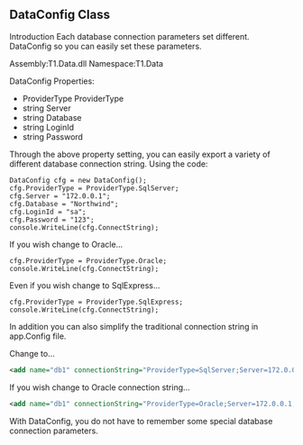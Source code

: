 DataConfig Class
---


Introduction
Each database connection parameters set different. DataConfig so you can easily set these parameters.

Assembly:T1.Data.dll
Namespace:T1.Data

DataConfig Properties:

*	ProviderType ProviderType
*	string Server
*	string Database
*	string LoginId
*	string Password


Through the above property setting, you can easily export a variety of different database connection string.
Using the code:

	DataConfig cfg = new DataConfig();
	cfg.ProviderType = ProviderType.SqlServer;
	cfg.Server = "172.0.0.1";
	cfg.Database = "Northwind";
	cfg.LoginId = "sa";
	cfg.Password = "123";
	console.WriteLine(cfg.ConnectString);


If you wish change to Oracle...

	cfg.ProviderType = ProviderType.Oracle;
	console.WriteLine(cfg.ConnectString);

Even if you wish change to SqlExpress...

	cfg.ProviderType = ProviderType.SqlExpress;
	console.WriteLine(cfg.ConnectString);

In addition you can also simplify the traditional connection string in app.Config file.

<add name="db1" connectionString="Data Source=172.0.0.1;Network Library=DBMSSOCN;Initial Catalog=Northwind;User ID=sa;Password=123"></add>


Change to...

```xml
<add name="db1" connectionString="ProviderType=SqlServer;Server=172.0.0.1;Database=Northwind;User ID=sa;Password=123"></add>
```

If you wish change to Oracle connection string...

```xml
<add name="db1" connectionString="ProviderType=Oracle;Server=172.0.0.1;Database=Northwind;User ID=sa;Password=123"></add>
```

With DataConfig, you do not have to remember some special database connection parameters.